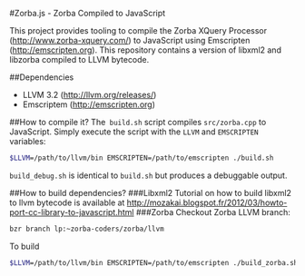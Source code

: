 #Zorba.js - Zorba Compiled to JavaScript

This project provides tooling to compile the Zorba XQuery Processor (http://www.zorba-xquery.com/) to JavaScript using Emscripten (http://emscripten.org).
This repository contains a version of libxml2 and libzorba compiled to LLVM bytecode.

##Dependencies
* LLVM 3.2 (http://llvm.org/releases/)
* Emscriptem (http://emscripten.org)

##How to compile it?
The` build.sh` script compiles `src/zorba.cpp` to JavaScript.
Simply execute the script with the `LLVM` and `EMSCRIPTEN` variables:
```bash
$LLVM=/path/to/llvm/bin EMSCRIPTEN=/path/to/emscripten ./build.sh
```

`build_debug.sh` is identical to `build.sh` but produces a debuggable output.

##How to build dependencies?
###Libxml2
Tutorial on how to build libxml2 to llvm bytecode is available at http://mozakai.blogspot.fr/2012/03/howto-port-cc-library-to-javascript.html
###Zorba
Checkout Zorba LLVM branch:
```bash
bzr branch lp:~zorba-coders/zorba/llvm
```
To build
```bash
$LLVM=/path/to/llvm/bin EMSCRIPTEN=/path/to/emscripten ./build_zorba.sh
```

